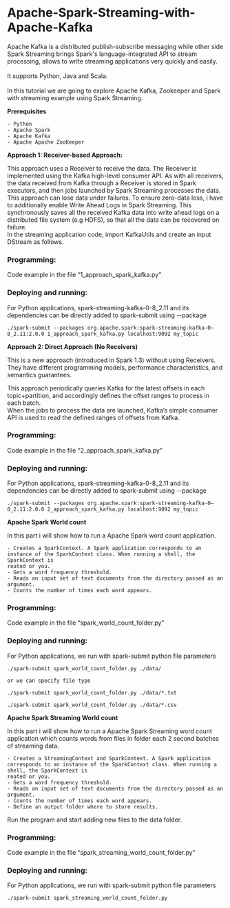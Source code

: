 # Apache-Spark-Streaming-with-Apache-Kafka
Apache Kafka is a distributed publish-subscribe messaging while other side Spark Streaming brings Spark's language-integrated API to stream processing, allows to write streaming applications very quickly and easily.<br />
<br />
It supports Python, Java and Scala.<br />
<br />
In this tutorial we are going to explore Apache Kafka, Zookeeper and Spark with streaming example using Spark Streaming.<br />

__Prerequisites__

	- Python
	- Apache Spark
	- Apache Kafka
	- Apache Apache ZooKeeper

__Approach 1: Receiver-based Approach:__

This approach uses a Receiver to receive the data. The Receiver is implemented using the Kafka high-level consumer API. As with all receivers, the data received from Kafka through a Receiver is stored in Spark executors, and then jobs launched by Spark Streaming processes the data.
This approach can lose data under failures. To ensure zero-data loss, i have to additionally enable Write Ahead Logs in Spark Streaming. This synchronously saves all the received Kafka data into write ahead logs on a distributed file system (e.g HDFS), so that all the data can be recovered on failure.<br />
In the streaming application code, import KafkaUtils and create an input DStream as follows.<br />

### Programming:

Code example in the file “1_approach_spark_kafka.py”<br />

### Deploying and running:

For Python applications, spark-streaming-kafka-0-8_2.11 and its dependencies can be directly added to spark-submit using --package<br />

```
./spark-submit --packages org.apache.spark:spark-streaming-kafka-0–8_2.11:2.0.0 1_approach_spark_kafka.py localhost:9092 my_topic
```


__Approach 2: Direct Approach (No Receivers)__

This is a new approach (introduced in Spark 1.3) without using Receivers. They have different programming models, performance characteristics, and semantics guarantees.<br />

This approach periodically queries Kafka for the latest offsets in each topic+partition, and accordingly defines the offset ranges to process in each batch.<br />
When the jobs to process the data are launched, Kafka’s simple consumer API is used to read the defined ranges of offsets from Kafka.<br />

###  Programming:

Code example in the file “2_approach_spark_kafka.py”<br />

### Deploying and running:

For Python applications, spark-streaming-kafka-0-8_2.11 and its dependencies can be directly added to spark-submit using --package<br />

```
./spark-submit --packages org.apache.spark:spark-streaming-kafka-0–8_2.11:2.0.0 2_approach_spark_kafka.py localhost:9092 my_topic
```


__Apache Spark World count__

In this part i will show how to run a Apache Spark word count application.<br />

	- Creates a SparkContext. A Spark application corresponds to an instance of the SparkContext class. When running a shell, the SparkContext is 
	reated or you.
	- Gets a word frequency threshold.
	- Reads an input set of text documents from the directory passed as an argument.
	- Counts the number of times each word appears.

###  Programming:

Code example in the file “spark_world_count_folder.py”<br />

### Deploying and running:

For Python applications, we run with spark-submit python file parameters <br />

```
./spark-submit spark_world_count_folder.py ./data/

or we can specify file type 

./spark-submit spark_world_count_folder.py ./data/*.txt

./spark-submit spark_world_count_folder.py ./data/*.csv
```

__Apache Spark Streaming World count__

In this part i will show how to run a Apache Spark Streaming word count application which counts words from files in folder each 2 second batches of streaming data. <br />

	- Creates a StreamingContext and SparkContext. A Spark application corresponds to an instance of the SparkContext class. When running a shell, the SparkContext is 
	reated or you. 
	- Gets a word frequency threshold.
	- Reads an input set of text documents from the directory passed as an argument.
	- Counts the number of times each word appears.
	- Define an output folder where to store results.

Run the program and start adding new files to the data folder.<br />

###  Programming:

Code example in the file “spark_streaming_world_count_folder.py”<br />

### Deploying and running:

For Python applications, we run with spark-submit python file parameters <br />

```
./spark-submit spark_streaming_world_count_folder.py

```